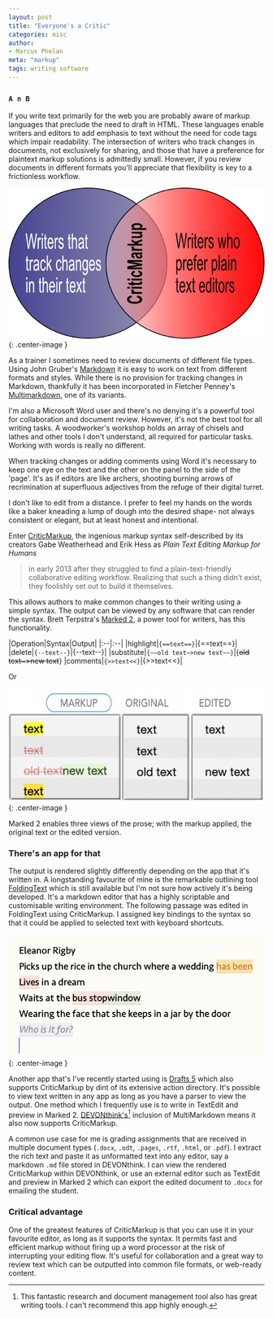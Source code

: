 ```yaml
---
layout: post
title: "Everyone's a Critic"
categories: misc
author:
- Marcus Phelan
meta: "markup"
tags: writing software
---
```


### `A ∩ B`

If you write text primarily for the web you are probably aware of markup languages that preclude the need to draft in HTML. These languages enable writers and editors to add emphasis to text without the need for code tags which impair readability. The intersection of writers who track changes in documents, not exclusively for sharing, and those that have a preference for plaintext markup solutions is admittedly small. However, if you review documents in different formats you'll appreciate that flexibility is key to a frictionless workflow.

![AB](/assets/images/ab.png){: .center-image }

As a trainer I sometimes need to review documents of different file types. Using John Gruber's [Markdown](https://daringfireball.net/projects/markdown/) it is easy to work on text from different formats and styles. While there is no provision for tracking changes in Markdown, thankfully it has been incorporated in Fletcher Penney's [Multimarkdown](https://fletcherpenney.net/multimarkdown/), one of its variants.


I'm also a Microsoft Word user and there's no denying it's a powerful tool for collaboration and document review. However, it's not the best tool for all writing tasks. A woodworker's workshop holds an array of chisels and lathes and other tools I don't understand, all required for particular tasks. Working with words is really no different. 

When tracking changes or adding comments using Word it's necessary to keep one eye on the text and the other on the panel to the side of the 'page'. It's as if editors are like archers, shooting burning arrows of recrimination at superfluous adjectives from the refuge of their digital turret.

I don't like to edit from a distance.  I prefer to feel my hands on the words like a baker kneading a lump of dough into the desired shape- not always consistent or elegant, but at least honest and intentional.

Enter [CriticMarkup](http://criticmarkup.com), the ingenious markup syntax self-described by its creators Gabe Weatherhead and Erik Hess as _Plain Text Editing Markup for Humans_

> in early 2013 after they struggled to find a plain-text-friendly collaborative editing workflow. Realizing that such a thing didn’t exist, they foolishly set out to build it themselves.

This allows authors to make common changes to their writing using a simple syntax. The output can be viewed by any software that can render the syntax. Brett Terpstra's [Marked 2](https://marked2app.com), a power tool for writers, has this functionality.


|Operation|Syntax|Output|
|:--|:--|
|highlight|`{==text==}`|{==text==}|
|delete|`{--text--}`|{--text--}|
|substitute|`{~~old text~>new text~~}`|{~~old text~>new text~~}
|comments|`{>>text<<}`|{>>text<<}|

Or

![CriticMArkup Syntax](/assets/images/critic.png){: .center-image }

Marked 2 enables three views of the prose; with the markup applied, the original text or the edited version. 

### There's an app for that

The output is rendered slightly differently depending on the app that it's written in. A longstanding favourite of mine is the remarkable outlining tool [FoldingText](https://www.foldingtext.com) which is still available but I'm not sure how actively it's being developed. It's a markdown editor that has a highly scriptable and customisable writing environment. The following passage was edited in FoldingText using CriticMarkup. I assigned key bindings to the syntax so that it could be applied to selected text with keyboard shortcuts.

![FoldingText](/assets/images/folding.png){: .center-image }

Another app that's I've recently started using is [Drafts 5](https://getdrafts.com) which also supports CriticMarkup by dint of its extensive action directory.  It's possible to view text written in any app as long as you have a parser to view the output. One method which I frequently use is to write in TextEdit and preview in Marked 2. [DEVONthink's](https://www.devontechnologies.com/apps/devonthink)[^1] inclusion of MultiMarkdown means it also now supports CriticMarkup.

[^1]: This fantastic research and document management tool also has great writing tools. I can't recommend this app highly enough.


A common use case for me is grading assignments that are received in multiple document types (`.docx`, `.odt`, `.pages`, `.rtf`, `.html`, or `.pdf`). I extract the rich text and paste it as unformatted text into any editor, say a markdown `.md` file stored in DEVONthink. I can view the rendered CriticMarkup within DEVONthink, or use an external editor such as TextEdit and preview in Marked 2 which can export the edited document to `.docx` for emailing the student.  

### Critical advantage

One of the greatest features of CriticMarkup is that you can use it in your favourite editor, as long as it supports the syntax. It permits fast and efficient markup without firing up a word processor at the risk of interrupting your editing flow. It's useful for collaboration and a great way to review text which can be outputted into common file formats, or web-ready content.